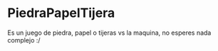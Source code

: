 ﻿# PiedraPapelTijera
Es un juego de piedra, papel o tijeras vs la maquina, no esperes nada complejo :/
